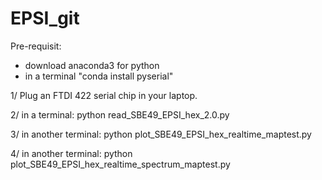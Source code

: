 # EPSI_git

Pre-requisit: 
  - download anaconda3 for python
  - in a terminal "conda install pyserial"


1/ Plug an FTDI 422 serial chip in your laptop.

2/ in a terminal: python read_SBE49_EPSI_hex_2.0.py

3/ in  another terminal: python plot_SBE49_EPSI_hex_realtime_maptest.py 

4/ in  another terminal: python plot_SBE49_EPSI_hex_realtime_spectrum_maptest.py

